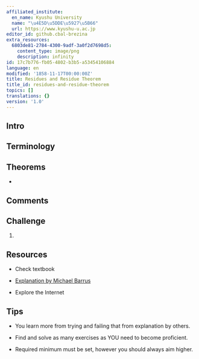 ```yaml
---
affiliated_institute:
  en_name: Kyushu University
  name: "\u4E5D\u5DDE\u5927\u5B66"
  url: https://www.kyushu-u.ac.jp
editor_id: github.cbal-brezina
extra_resources:
  6803de81-2784-4300-9adf-3a0f2d7698d5:
    content_type: image/png
    description: infinity
id: 17c7b776-fb05-4802-b3b5-a53454106884
language: en
modified: '1858-11-17T00:00:00Z'
title: Residues and Residue Theorem
title_id: residues-and-residue-theorem
topics: []
translations: {}
version: '1.0'
---
```


## Intro




## Terminology




## Theorems

- 



## Comments

## Challenge

1. 


## Resources

- Check textbook

- [Explanation by Michael Barrus](https://youtu.be/xZ0S8Ywwc9o)


- Explore the Internet

## Tips


- You learn more from trying and failing that from  explanation by others.

- Find and solve as many exercises as YOU need to become proficient.

- Required minimum must be set, however you should always aim higher.

